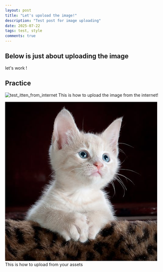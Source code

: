```yaml
---
layout: post
title: "Let's upoload the image!"
description: "Test post for image uploading"
date: 2025-07-22
tags: test, style
comments: true
---
```


Below is just about uploading the image
---
let's work !


## Practice

![test_itten_from_internet](https://www.google.com/url?sa=i&url=https%3A%2F%2Fwww.pexels.com%2Fsearch%2Fcat%2F&psig=AOvVaw0ay2ewC-xfwIp2lIryf1rR&ust=1753250238706000&source=images&cd=vfe&opi=89978449&ved=0CBIQjRxqFwoTCIDWmJ_kz44DFQAAAAAdAAAAABAE)
This is how to upload the image from the internet!

![test_kitten](assets/images/test_kitten.jpeg)
This is how to upload from your assets

